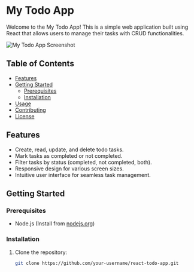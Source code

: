 # My Todo App

Welcome to the My Todo App! This is a simple web application built using React that allows users to manage their tasks with CRUD functionalities.

![My Todo App Screenshot]((https://github.com/anandhakumarmca/react-todo-sample/blob/cb2d37c3fb4e3b920e5cade7a4a6e9dc4b4e7391/my-todo1.png))

## Table of Contents

- [Features](#features)
- [Getting Started](#getting-started)
  - [Prerequisites](#prerequisites)
  - [Installation](#installation)
- [Usage](#usage)
- [Contributing](#contributing)
- [License](#license)

## Features

- Create, read, update, and delete todo tasks.
- Mark tasks as completed or not completed.
- Filter tasks by status (completed, not completed, both).
- Responsive design for various screen sizes.
- Intuitive user interface for seamless task management.

## Getting Started

### Prerequisites

- Node.js (Install from [nodejs.org](https://nodejs.org/))

### Installation

1. Clone the repository:

   ```sh
   git clone https://github.com/your-username/react-todo-app.git
